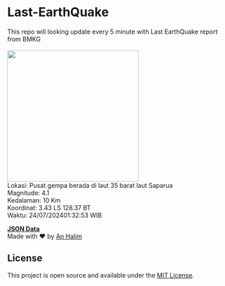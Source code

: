# Last-EarthQuake
This repo will looking update every 5 minute with Last EarthQuake report from BMKG
<br>
<br>
<img src="https://static.bmkg.go.id/20240724013253.mmi.jpg" width="300"/>
<br>
Lokasi: Pusat gempa berada di laut 35 barat laut Saparua <br>
Magnitude: 4.1 <br>
Kedalaman: 10 Km <br>
Koordinat: 3.43 LS 128.37 BT <br>
Waktu: 24/07/202401:32:53 WIB <br>

<a href="./data/data.json">**JSON Data**</a>
<br>
Made with ❤️ by <a href="https://github.com/an-halim">An Halim</a>
## License

This project is open source and available under the [MIT License](LICENSE).
